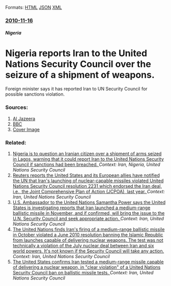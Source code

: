 
Formats: [HTML](/news/2010/11/16/nigeria-reports-iran-to-the-united-nations-security-council-over-the-seizure-of-a-shipment-of-weapons.html)  [JSON](/news/2010/11/16/nigeria-reports-iran-to-the-united-nations-security-council-over-the-seizure-of-a-shipment-of-weapons.json)  [XML](/news/2010/11/16/nigeria-reports-iran-to-the-united-nations-security-council-over-the-seizure-of-a-shipment-of-weapons.xml)  

### [2010-11-16](/news/2010/11/16/index.md)

##### Nigeria
# Nigeria reports Iran to the United Nations Security Council over the seizure of a shipment of weapons. 

Foreign minister says it has reported Iran to UN Security Council for possible sanctions violation.


### Sources:

1. [Al Jazeera](http://english.aljazeera.net/news/africa/2010/11/20101116444792700.html)
2. [BBC](http://www.bbc.co.uk/news/world-africa-11765935)
2. [Cover Image](http://www.aljazeera.com/mritems/Images/2010/11/12/2010111219542011876_20.jpg)

### Related:

1. [Nigeria is to question an Iranian citizen over a shipment of arms seized in Lagos, warning that it could report Iran to the United Nations Security Council if sanctions had been breached. ](/news/2010/11/12/nigeria-is-to-question-an-iranian-citizen-over-a-shipment-of-arms-seized-in-lagos-warning-that-it-could-report-iran-to-the-united-nations-s.md) _Context: Iran, Nigeria, United Nations Security Council_
2. [Reuters reports the United States and its European allies have notified the UN that Iran's launching of nuclear-capable missiles violated United Nations Security Council resolution 2231 which endorsed the Iran deal, i.e., the Joint Comprehensive Plan of Action (JCPOA), last year. ](/news/2016/03/29/reuters-reports-the-united-states-and-its-european-allies-have-notified-the-un-that-iran-s-launching-of-nuclear-capable-missiles-violated-un.md) _Context: Iran, United Nations Security Council_
3. [U.S. Ambassador to the United Nations Samantha Power says the United States is investigating reports that Iran launched a medium-range ballistic missile in November, and if confirmed, will bring the issue to the U.N. Security Council and seek appropriate action. ](/news/2015/12/8/u-s-ambassador-to-the-united-nations-samantha-power-says-the-united-states-is-investigating-reports-that-iran-launched-a-medium-range-balli.md) _Context: Iran, United Nations Security Council_
4. [The United Nations finds Iran's firing of a medium-range ballistic missile in October violated a June 2010 resolution banning the Islamic Republic from launches capable of delivering nuclear weapons. The test was not technically a violation of the July nuclear deal between Iran and six world powers. It's not known if the Security Council will take any action. ](/news/2015/12/15/the-united-nations-finds-iran-s-firing-of-a-medium-range-ballistic-missile-in-october-violated-a-june-2010-resolution-banning-the-islamic-re.md) _Context: Iran, United Nations Security Council_
5. [The United States confirms Iran tested a medium-range missile capable of delivering a nuclear weapon, in "clear violation" of a United Nations Security Council ban on ballistic missile tests. ](/news/2015/10/16/the-united-states-confirms-iran-tested-a-medium-range-missile-capable-of-delivering-a-nuclear-weapon-in-clear-violation-of-a-united-natio.md) _Context: Iran, United Nations Security Council_
